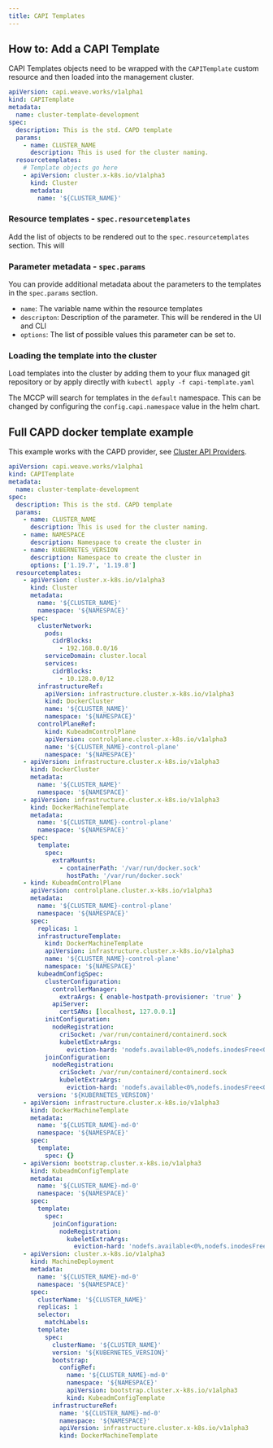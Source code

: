 ```yaml
---
title: CAPI Templates
---
```


## How to: Add a CAPI Template

CAPI Templates objects need to be wrapped with the `CAPITemplate` custom resource and then loaded into the management cluster.

```yaml
apiVersion: capi.weave.works/v1alpha1
kind: CAPITemplate
metadata:
  name: cluster-template-development
spec:
  description: This is the std. CAPD template
  params:
    - name: CLUSTER_NAME
      description: This is used for the cluster naming.
  resourcetemplates:
    # Template objects go here
    - apiVersion: cluster.x-k8s.io/v1alpha3
      kind: Cluster
      metadata:
        name: '${CLUSTER_NAME}'
```

### Resource templates - `spec.resourcetemplates`

Add the list of objects to be rendered out to the `spec.resourcetemplates` section. This will

### Parameter metadata - `spec.params`

You can provide additional metadata about the parameters to the templates in the `spec.params` section.

- `name`: The variable name within the resource templates
- `descripton`: Description of the parameter. This will be rendered in the UI and CLI
- `options`: The list of possible values this parameter can be set to.

### Loading the template into the cluster

Load templates into the cluster by adding them to your flux managed git repository or by apply directly with
`kubectl apply -f capi-template.yaml`

The MCCP will search for templates in the `default` namespace. This can be changed by configuring the `config.capi.namespace` value in the helm chart.

## Full CAPD docker template example

This example works with the CAPD provider, see [Cluster API Providers](cluster-api-providers.md).

```yaml
apiVersion: capi.weave.works/v1alpha1
kind: CAPITemplate
metadata:
  name: cluster-template-development
spec:
  description: This is the std. CAPD template
  params:
    - name: CLUSTER_NAME
      description: This is used for the cluster naming.
    - name: NAMESPACE
      description: Namespace to create the cluster in
    - name: KUBERNETES_VERSION
      description: Namespace to create the cluster in
      options: ['1.19.7', '1.19.8']
  resourcetemplates:
    - apiVersion: cluster.x-k8s.io/v1alpha3
      kind: Cluster
      metadata:
        name: '${CLUSTER_NAME}'
        namespace: '${NAMESPACE}'
      spec:
        clusterNetwork:
          pods:
            cidrBlocks:
              - 192.168.0.0/16
          serviceDomain: cluster.local
          services:
            cidrBlocks:
              - 10.128.0.0/12
        infrastructureRef:
          apiVersion: infrastructure.cluster.x-k8s.io/v1alpha3
          kind: DockerCluster
          name: '${CLUSTER_NAME}'
          namespace: '${NAMESPACE}'
        controlPlaneRef:
          kind: KubeadmControlPlane
          apiVersion: controlplane.cluster.x-k8s.io/v1alpha3
          name: '${CLUSTER_NAME}-control-plane'
          namespace: '${NAMESPACE}'
    - apiVersion: infrastructure.cluster.x-k8s.io/v1alpha3
      kind: DockerCluster
      metadata:
        name: '${CLUSTER_NAME}'
        namespace: '${NAMESPACE}'
    - apiVersion: infrastructure.cluster.x-k8s.io/v1alpha3
      kind: DockerMachineTemplate
      metadata:
        name: '${CLUSTER_NAME}-control-plane'
        namespace: '${NAMESPACE}'
      spec:
        template:
          spec:
            extraMounts:
              - containerPath: '/var/run/docker.sock'
                hostPath: '/var/run/docker.sock'
    - kind: KubeadmControlPlane
      apiVersion: controlplane.cluster.x-k8s.io/v1alpha3
      metadata:
        name: '${CLUSTER_NAME}-control-plane'
        namespace: '${NAMESPACE}'
      spec:
        replicas: 1
        infrastructureTemplate:
          kind: DockerMachineTemplate
          apiVersion: infrastructure.cluster.x-k8s.io/v1alpha3
          name: '${CLUSTER_NAME}-control-plane'
          namespace: '${NAMESPACE}'
        kubeadmConfigSpec:
          clusterConfiguration:
            controllerManager:
              extraArgs: { enable-hostpath-provisioner: 'true' }
            apiServer:
              certSANs: [localhost, 127.0.0.1]
          initConfiguration:
            nodeRegistration:
              criSocket: /var/run/containerd/containerd.sock
              kubeletExtraArgs:
                eviction-hard: 'nodefs.available<0%,nodefs.inodesFree<0%,imagefs.available<0%'
          joinConfiguration:
            nodeRegistration:
              criSocket: /var/run/containerd/containerd.sock
              kubeletExtraArgs:
                eviction-hard: 'nodefs.available<0%,nodefs.inodesFree<0%,imagefs.available<0%'
        version: '${KUBERNETES_VERSION}'
    - apiVersion: infrastructure.cluster.x-k8s.io/v1alpha3
      kind: DockerMachineTemplate
      metadata:
        name: '${CLUSTER_NAME}-md-0'
        namespace: '${NAMESPACE}'
      spec:
        template:
          spec: {}
    - apiVersion: bootstrap.cluster.x-k8s.io/v1alpha3
      kind: KubeadmConfigTemplate
      metadata:
        name: '${CLUSTER_NAME}-md-0'
        namespace: '${NAMESPACE}'
      spec:
        template:
          spec:
            joinConfiguration:
              nodeRegistration:
                kubeletExtraArgs:
                  eviction-hard: 'nodefs.available<0%,nodefs.inodesFree<0%,imagefs.available<0%'
    - apiVersion: cluster.x-k8s.io/v1alpha3
      kind: MachineDeployment
      metadata:
        name: '${CLUSTER_NAME}-md-0'
        namespace: '${NAMESPACE}'
      spec:
        clusterName: '${CLUSTER_NAME}'
        replicas: 1
        selector:
          matchLabels:
        template:
          spec:
            clusterName: '${CLUSTER_NAME}'
            version: '${KUBERNETES_VERSION}'
            bootstrap:
              configRef:
                name: '${CLUSTER_NAME}-md-0'
                namespace: '${NAMESPACE}'
                apiVersion: bootstrap.cluster.x-k8s.io/v1alpha3
                kind: KubeadmConfigTemplate
            infrastructureRef:
              name: '${CLUSTER_NAME}-md-0'
              namespace: '${NAMESPACE}'
              apiVersion: infrastructure.cluster.x-k8s.io/v1alpha3
              kind: DockerMachineTemplate
```
